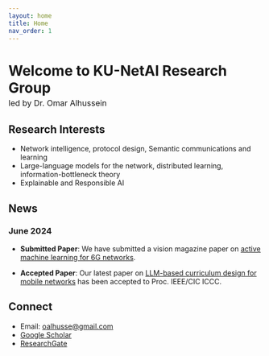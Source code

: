```yaml
---
layout: home
title: Home
nav_order: 1
---
```


# Welcome to KU-NetAI Research Group
<p style="font-size: medium; margin-top: -15px;">led by Dr. Omar Alhussein</p>

##  Research Interests
- Network intelligence, protocol design, Semantic communications and learning
- Large-language models for the network, distributed learning, information-bottleneck theory
- Explainable and Responsible AI

## News

### June 2024
- **Submitted Paper**: We have submitted a vision magazine paper on [active machine learning for 6G networks](https://arxiv.org/abs/2406.03630).

- **Accepted Paper**: Our latest paper on [LLM-based curriculum design for mobile networks](https://arxiv.org/abs/2405.18039v1) has been accepted to Proc. IEEE/CIC ICCC.

<!-- 

I am an Assistant Professor at Khalifa University, Abu Dhabi, United Arab Emirates. From 2020 to 2023, I worked as a senior research engineer with Huawei Ottawa Research and Development Centre.

I received my Ph.D. degree with the [BBCR lab](https://uwaterloo.ca/broadband-communications-research-lab/) at the University of Waterloo under the supervision of Prof. [Weihua Zhuang](https://bbcr.uwaterloo.ca/~wzhuang/). My [thesis](research_phd.html) focuses on the orchestration and provisioning of network function virtualization enabled multicast services.

My MASc was obtained from Simon Fraser University under the supervision of Prof. [Jie Liang](https://www.sfu.ca/~jiel/) and Prof. [Sami Muhaidat](https://sites.google.com/view/muhaidat/home?authuser=0). My [thesis](research_masc.html) is on the performance analysis of generalized and composite wireless fading channels through the use of mixture distributions.

Please feel free to contact me for anything.
 -->
## Connect

- Email: [oalhusse@gmail.com](mailto:oalhusse@gmail.com)
- [Google Scholar](https://scholar.google.ca/citations?user=_4mKHpcAAAAJ&hl=en)
- [ResearchGate](https://www.researchgate.net/profile/Omar_Alhussein)


